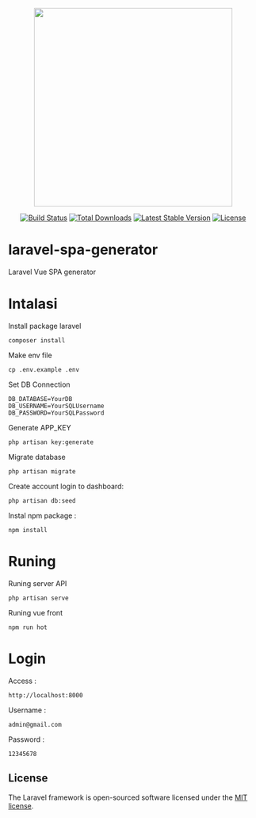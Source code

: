 <p align="center"><a href="https://laravel.com" target="_blank"><img src="https://raw.githubusercontent.com/laravel/art/master/logo-lockup/5%20SVG/2%20CMYK/1%20Full%20Color/laravel-logolockup-cmyk-red.svg" width="400"></a></p>

<p align="center">
<a href="https://travis-ci.org/laravel/framework"><img src="https://travis-ci.org/laravel/framework.svg" alt="Build Status"></a>
<a href="https://packagist.org/packages/laravel/framework"><img src="https://img.shields.io/packagist/dt/laravel/framework" alt="Total Downloads"></a>
<a href="https://packagist.org/packages/laravel/framework"><img src="https://img.shields.io/packagist/v/laravel/framework" alt="Latest Stable Version"></a>
<a href="https://packagist.org/packages/laravel/framework"><img src="https://img.shields.io/packagist/l/laravel/framework" alt="License"></a>
</p>

# laravel-spa-generator
Laravel Vue SPA generator

# Intalasi

Install package laravel

    composer install

Make env file

    cp .env.example .env
    
Set DB Connection
 
    DB_DATABASE=YourDB
    DB_USERNAME=YourSQLUsername
    DB_PASSWORD=YourSQLPassword

Generate APP_KEY

    php artisan key:generate

Migrate database

    php artisan migrate

Create account login to dashboard:

    php artisan db:seed


Instal npm package : 

    npm install

# Runing

Runing server API

    php artisan serve

Runing vue front

    npm run hot

# Login 

Access :
    
    http://localhost:8000

Username :

    admin@gmail.com

Password :

    12345678

## License

The Laravel framework is open-sourced software licensed under the [MIT license](https://opensource.org/licenses/MIT).
